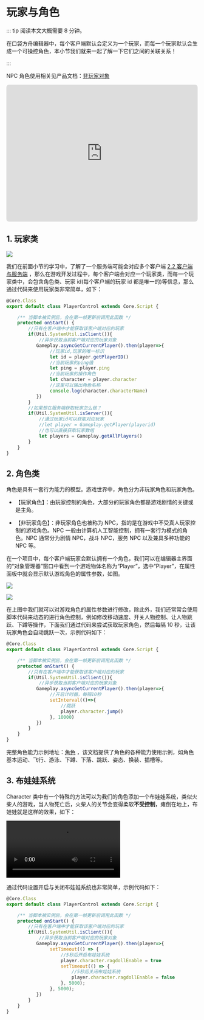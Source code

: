 # 玩家与角色

::: tip 阅读本文大概需要 8 分钟。

在口袋方舟编辑器中，每个客户端默认会定义为一个玩家，而每一个玩家默认会生成一个可操控角色，本小节我们就来一起了解一下它们之间的关联关系！

:::

NPC 角色使用相关见产品文档：[非玩家对象](https://docs.ark.online/GameplayObjects/NPCs.html)

<iframe sandbox="allow-scripts allow-downloads allow-same-origin allow-popups allow-presentation allow-forms" frameborder="0" draggable="false" allowfullscreen="" allow="encrypted-media;" referrerpolicy="" aha-samesite="" class="iframe-loaded" src=" https://player.bilibili.com/player.html?aid=778296714&bvid=BV1iy4y1d798&cid=978207250&page=1" style="border-radius: 7px; width: 100%; height: 360px;"></iframe>

## 1. 玩家类

![](https://wstatic-a1.233leyuan.com/productdocs/static/boxcnFXSLRPzuaRmYAgag4McUNp.png)

我们在前面小节的学习中，了解了一个服务端可能会对应多个客户端 [2.2 客户端与服务端](https://learning.ark.online/md/2.2.html) ，那么在游戏开发过程中，每个客户端会对应一个玩家类，而每一个玩家类中，会包含角色类、玩家 id(每个客户端的玩家 id 都是唯一的)等信息，那么通过代码来使用玩家类非常简单，如下：

```ts
@Core.Class
export default class PlayerControl extends Core.Script {

    /** 当脚本被实例后，会在第一帧更新前调用此函数 */
    protected onStart() {  
        //只有在客户端中才能获取该客户端对应的玩家 
        if(Util.SystemUtil.isClient()){
            //异步获取当前客户端对应的玩家对象
           Gameplay.asyncGetCurrentPlayer().then(player=>{
                //玩家id,玩家的唯一标识
                let id = player.getPlayerID()
                //当前玩家的ping值
                let ping = player.ping
                //当前玩家的操作角色
                let character = player.character
                //这里可以输出角色名称
                console.log(character.characterName)
           })
        }
        //如果想在服务端获取玩家怎么做？
        if(Util.SystemUtil.isServer()){
            //通过玩家id可以获取对应玩家
            //let player = Gameplay.getPlayer(playerid)
            //也可以直接获取玩家数组
            let players = Gameplay.getAllPlayers()
        }
    }
}
```

## 2. 角色类

角色是具有一套行为能力的模型。游戏世界中，角色分为非玩家角色和玩家角色。

- 【玩家角色】：由玩家控制的角色，大部分的玩家角色都是游戏剧情的关键或是主角。

- 【非玩家角色】：非玩家角色也被称为 NPC，指的是在游戏中不受真人玩家控制的游戏角色。NPC 一般由计算机人工智能控制，拥有一套行为模式的角色。NPC 通常分为剧情 NPC，战斗 NPC，服务 NPC 以及兼具多种功能的 NPC 等。

在一个项目中，每个客户端玩家会默认拥有一个角色，我们可以在编辑器主界面的“对象管理器”窗口中看到一个游戏物体名称为“Player”，选中“Player”，在属性面板中就会显示默认游戏角色的属性参数，如图。

![](https://wstatic-a1.233leyuan.com/productdocs/static/boxcntKYieESRKbJTrMuMWWKQph.png)

![](https://wstatic-a1.233leyuan.com/productdocs/static/boxcnoNIF0pNyEFmweZJ2SNimdh.png)

在上图中我们就可以对游戏角色的属性参数进行修改，除此外，我们还常常会使用脚本代码来动态的进行角色控制，例如修改移动速度、开关人物控制、让人物跳跃、下蹲等操作，下面我们通过代码来尝试获取玩家角色，然后每隔 10 秒，让该玩家角色会自动跳跃一次，示例代码如下：

```ts
@Core.Class
export default class PlayerControl extends Core.Script {

    /** 当脚本被实例后，会在第一帧更新前调用此函数 */
    protected onStart() {  
        //只有在客户端中才能获取该客户端对应的玩家 
        if(Util.SystemUtil.isClient()){
            //异步获取当前客户端对应的玩家对象
           Gameplay.asyncGetCurrentPlayer().then(player=>{
                //开启计时器，每隔10秒
                setInterval(()=>{
                    //跳跃
                    player.character.jump()
                }, 10000)
           })
        }
    }
}
```

完整角色能力示例地址：[角色](https://docs.ark.online/WorldObjects/Characters.html)  ，该文档提供了角色的各种能力使用示例，如角色基本运动、飞行、游泳、下蹲、下落、跳跃、姿态、换装、插槽等。

## 3. 布娃娃系统

Character 类中有一个特殊的方法可以为我们的角色添加一个布娃娃系统，类似火柴人的游戏，当人物死亡后，火柴人的关节会变得柔软<strong>不受控制</strong>，瘫倒在地上，布娃娃就是这样的效果，如下：

<video controls src="https://cdn.233xyx.com/1681120480887_050.mp4"></video>

通过代码设置开启与关闭布娃娃系统也非常简单，示例代码如下：

```ts
@Core.Class
export default class PlayerControl extends Core.Script {

    /** 当脚本被实例后，会在第一帧更新前调用此函数 */
    protected onStart() {  
        //只有在客户端中才能获取该客户端对应的玩家 
        if(Util.SystemUtil.isClient()){
            //异步获取当前客户端对应的玩家对象
           Gameplay.asyncGetCurrentPlayer().then(player=>{
                setTimeout(() => {
                    //5秒后开启布娃娃系统
                    player.character.ragdollEnable = true
                    setTimeout(() => {
                        //5秒后关闭布娃娃系统
                        player.character.ragdollEnable = false
                    }, 5000);
                }, 5000);
           })
        }
    }
}
```
